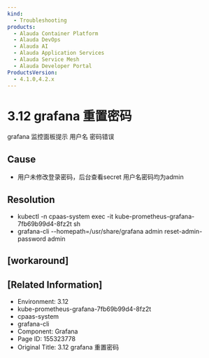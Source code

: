```yaml
---
kind:
  - Troubleshooting
products:
  - Alauda Container Platform
  - Alauda DevOps
  - Alauda AI
  - Alauda Application Services
  - Alauda Service Mesh
  - Alauda Developer Portal
ProductsVersion:
  - 4.1.0,4.2.x
---
```

<!-- A type of document that involves encountering a fault, diagnosing it, performing root cause analysis, and providing solutions. -->

# 3.12  grafana 重置密码

grafana 监控面板提示 用户名 密码错误

## Cause
- 用户未修改登录密码，后台查看secret 用户名密码均为admin

## Resolution
- kubectl -n cpaas-system exec -it kube-prometheus-grafana-7fb69b99d4-8fz2t sh
- grafana-cli --homepath=/usr/share/grafana admin reset-admin-password admin

## [workaround]

## [Related Information]
- Environment: 3.12
- kube-prometheus-grafana-7fb69b99d4-8fz2t
- cpaas-system
- grafana-cli
- Component: Grafana
- Page ID: 155323778
- Original Title: 3.12  grafana 重置密码
